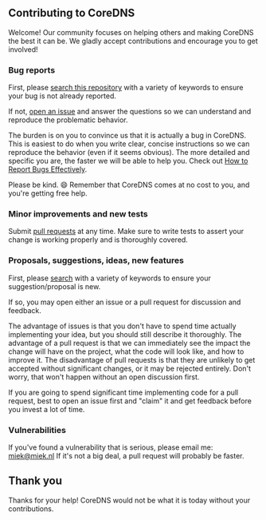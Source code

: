 ## Contributing to CoreDNS

Welcome! Our community focuses on helping others and making CoreDNS the best it
can be. We gladly accept contributions and encourage you to get involved!

### Bug reports

First, please [search this repository](https://github.com/miekg/coredns/search?q=&type=Issues&utf8=%E2%9C%93)
with a variety of keywords to ensure your bug is not already reported.

If not, [open an issue](https://github.com/miekg/coredns/issues) and answer the
questions so we can understand and reproduce the problematic behavior.

The burden is on you to convince us that it is actually a bug in CoreDNS. This is
easiest to do when you write clear, concise instructions so we can reproduce
the behavior (even if it seems obvious). The more detailed and specific you are,
the faster we will be able to help you. Check out
[How to Report Bugs Effectively](http://www.chiark.greenend.org.uk/~sgtatham/bugs.html).

Please be kind. :smile: Remember that CoreDNS comes at no cost to you, and you're
getting free help.


### Minor improvements and new tests

Submit [pull requests](https://github.com/miekg/coredns/pulls) at any time. Make
sure to write tests to assert your change is working properly and is thoroughly
covered.


### Proposals, suggestions, ideas, new features

First, please [search](https://github.com/miekg/dns/search?q=&type=Issues&utf8=%E2%9C%93)
with a variety of keywords to ensure your suggestion/proposal is new.

If so, you may open either an issue or a pull request for discussion and
feedback.

The advantage of issues is that you don't have to spend time actually
implementing your idea, but you should still describe it thoroughly. The
advantage of a pull request is that we can immediately see the impact the change
will have on the project, what the code will look like, and how to improve it.
The disadvantage of pull requests is that they are unlikely to get accepted
without significant changes, or it may be rejected entirely. Don't worry, that
won't happen without an open discussion first.

If you are going to spend significant time implementing code for a pull request,
best to open an issue first and "claim" it and get feedback before you invest
a lot of time.


### Vulnerabilities

If you've found a vulnerability that is serious, please email me: miek@miek.nl
If it's not a big deal, a pull request will probably be faster.

## Thank you

Thanks for your help! CoreDNS would not be what it is today without your contributions.
